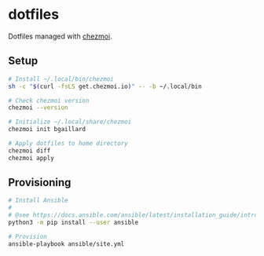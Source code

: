 # dotfiles

Dotfiles managed with [chezmoi](https://github.com/twpayne/chezmoi).

## Setup

```bash
# Install ~/.local/bin/chezmoi
sh -c "$(curl -fsLS get.chezmoi.io)" -- -b ~/.local/bin

# Check chezmoi version
chezmoi --version

# Initialize ~/.local/share/chezmoi
chezmoi init bgaillard

# Apply dotfiles to home directory
chezmoi diff
chezmoi apply
```

## Provisioning

```bash
# Install Ansible
#
# @see https://docs.ansible.com/ansible/latest/installation_guide/intro_installation.html#ensuring-pip-is-available
python3 -m pip install --user ansible

# Provision
ansible-playbook ansible/site.yml
```
